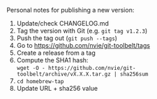 Personal notes for publishing a new version:

1. Update/check CHANGELOG.md
1. Tag the version with Git (e.g. `git tag v1.2.3`)
1. Push the tag out (`git push --tags`)
1. Go to https://github.com/nvie/git-toolbelt/tags
1. Create a release from a tag
1. Compute the SHA1 hash:  
    `wget -O - https://github.com/nvie/git-toolbelt/archive/vX.X.X.tar.gz | sha256sum`
1. `cd homebrew-tap`
1. Update URL + sha256 value
